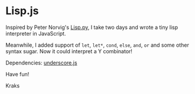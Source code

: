 # Lisp.js

Inspired by Peter Norvig's [Lisp.py](http://norvig.com/lispy.html), I take two days and wrote a tiny lisp interpreter in JavaScript.

Meanwhile, I added support of `let`, `let*`, `cond`, `else`, `and`, `or` and some other syntax sugar. Now it could interpret a Y combinator!

Dependencies: [underscore.js](http://underscorejs.org)

Have fun!

Kraks
